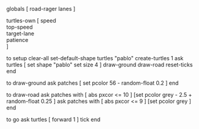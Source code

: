 globals [
  road-rager
  lanes
]

turtles-own [
  speed       
  top-speed     
  target-lane  
  patience      
]

to setup
  clear-all
  set-default-shape turtles "pablo"
  create-turtles 1
  ask turtles
  [
    set shape "pablo"
    set size 4
  ]
  draw-ground
  draw-road
  reset-ticks
end

to draw-ground
  ask patches [
  set pcolor 56 - random-float 0.2
  ]
end


to draw-road
  ask patches with [ abs pxcor <= 10 ]
  [set pcolor grey - 2.5 + random-float 0.25
  ]
  ask patches with [ abs pxcor <= 9 ]
  [set pcolor grey
  ]
end

to go
  ask turtles 
  [
    forward 1
  ]
  tick
end

